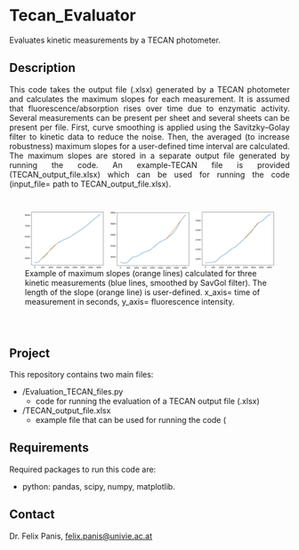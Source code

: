 # Tecan_Evaluator
Evaluates kinetic measurements by a TECAN photometer.

## Description

<p style="text-align: justify;">This code takes the output file (.xlsx) generated by a TECAN photometer and calculates the maximum slopes for each measurement. It is assumed that fluorescence/absorption rises over time due to enzymatic activity. Several measurements can be present per sheet and several sheets can be present per file. First, curve smoothing is applied using the Savitzky–Golay filter to kinetic data to reduce the noise. Then, the averaged (to increase robustness) maximum slopes for a user-defined time interval are calculated. The maximum slopes are stored in a separate output file generated by running the code. An example-TECAN file is provided (TECAN_output_file.xlsx) which can be used for running the code (input_file= path to TECAN_output_file.xlsx).

<div style="padding:2em">
<img src="https://github.com/FelixP91/Tecan_Evaluator/blob/main/Figure_TECAN_analysis.png?raw=true" width="1000" align=center>
 Example of maximum slopes (orange lines) calculated for three kinetic measurements (blue lines, smoothed by SavGol filter). The length of the slope (orange line) is user-defined.
 x_axis= time of measurement in seconds, y_axis= fluorescence intensity.</p>
</div>


## Project

This repository contains two main files:

* /Evaluation_TECAN_files.py
  * code for running the evaluation of a TECAN output file (.xlsx)
* /TECAN_output_file.xlsx
  * example file that can be used for running the code (


## Requirements

Required packages to run this code are:

* python: pandas, scipy, numpy, matplotlib.


## Contact

Dr. Felix Panis, felix.panis@univie.ac.at

